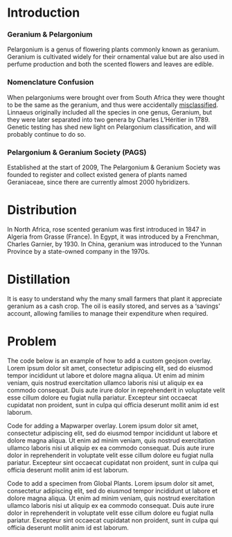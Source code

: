 <param ve-config
       title="TEST OF TEST"
       banner="http://free.iiifhosting.com/iiif/b0b64fc70bef4f3776838a2c848b51d25ed4e69db1eff060a721ebf5ad9671d2/"
       layout="vtl"
       num-maps="5"
       num-specimens="1"
       num-images="x"
       num-primary-sources="x"
       author="Yao Jiang">



# Introduction
<param title="geranium" eid="Q157211">
<param title="pelargonium" eid="Q146118">

### Geranium & Pelargonium
Pelargonium is a genus of flowering plants commonly known as geranium. Geranium is cultivated widely for their ornamental value but are also used in perfume production and both the scented flowers and leaves are edible. 
 <param ve-image
title="Geranium Herbarium" url="http://www.kew.org/herbcatimg/154891.jpg"
       fit="cover"
       attribution="Kew Garden Collection">

### Nomenclature Confusion
 When pelargoniums were brought over from South Africa they were thought to be the same as the geranium, and thus were accidentally [misclassified](https://books.google.com/books?id=-bR8GxQ6BU0C&pg=PA52&lpg=PA52&dq=geranium+pelargonium+Charles+L%E2%80%99H%C3%A9ritier&source=bl&ots=4gO4oHrkaS&sig=ACfU3U2rlnJ01PtXbFbDl-OWUjBraEc_Rg&hl=zh-CN&sa=X&ved=2ahUKEwiVre_Py8nqAhUFCM0KHeQ0ANwQ6AEwAnoECAoQAQ#v=onepage&q&f=false). Linnaeus originally included all the species in one genus, Geranium, but they were later separated into two genera by Charles L’Héritier in 1789. Genetic testing has shed new light on Pelargonium classification, and will probably continue to do so.
<param title="Cape of Good Hope" eid="Q4092" fill="#000000" marker-symbol="landmark">
<param ve-map center="Q258" zoom="4" basemap="Esri_WorldPhysical">

### Pelargonium & Geranium Society (PAGS)
Established at the start of 2009, The Pelargonium & Geranium Society was founded to register and collect existed genera of plants named Geraniaceae, since there are currently almost 2000 hybridizers.
<param ve-storiiies id="9a1e7">

# Distribution 
<param title="pelargonium" eid="Q146118">

In North Africa, rose scented geranium was first introduced in 1847 in Algeria from Grasse (France). In Egypt, it was introduced by a Frenchman, Charles Garnier, by 1930. In China, geranium was introduced to the Yunnan Province by a state-owned company in the 1970s. 
<param ve-map prefer-geojson center="Q837" zoom="2" basemap="Esri_WorldPhysical">
<param title="Algeria" eid="Q262">
<param title="Grasse" eid="Q173705">
<param title="Egypt" eid="Q79">
<param title="Yunnan" eid="Q43194">

# Distillation
It is easy to understand why the many small farmers that plant it appreciate geranium as a cash crop. The oil is easily stored, and serves as a ‘savings’ account, allowing families to manage their expenditure when required.
<param ve-video id="gDojS7PWWPY" title="Hanami">

# Problem 
The code below is an example of how to add a custom geojson overlay. Lorem ipsum dolor sit amet, consectetur adipiscing elit, sed do eiusmod tempor incididunt ut labore et dolore magna aliqua. Ut enim ad minim veniam, quis nostrud exercitation ullamco laboris nisi ut aliquip ex ea commodo consequat. Duis aute irure dolor in reprehenderit in voluptate velit esse cillum dolore eu fugiat nulla pariatur. Excepteur sint occaecat cupidatat non proident, sunt in culpa qui officia deserunt mollit anim id est laborum.
<param ve-map center="Q837" zoom="3">
<param ve-map-layer geojson url="geojson/great-lakes-fruit-belt.json" title="Great Lakes Fruit Belt" fill="#FF0000" marker-symbol="landmark" active>


Code for adding a Mapwarper overlay. Lorem ipsum dolor sit amet, consectetur adipiscing elit, sed do eiusmod tempor incididunt ut labore et dolore magna aliqua. Ut enim ad minim veniam, quis nostrud exercitation ullamco laboris nisi ut aliquip ex ea commodo consequat. Duis aute irure dolor in reprehenderit in voluptate velit esse cillum dolore eu fugiat nulla pariatur. Excepteur sint occaecat cupidatat non proident, sunt in culpa qui officia deserunt mollit anim id est laborum.
<param ve-map center="38.88,-77.03" zoom="14">
<param ve-map-layer mapwarper title="Cherry festival map" mapwarper-id="37798" active>

Code to add a specimen from Global Plants. Lorem ipsum dolor sit amet, consectetur adipiscing elit, sed do eiusmod tempor incididunt ut labore et dolore magna aliqua. Ut enim ad minim veniam, quis nostrud exercitation ullamco laboris nisi ut aliquip ex ea commodo consequat. Duis aute irure dolor in reprehenderit in voluptate velit esse cillum dolore eu fugiat nulla pariatur. Excepteur sint occaecat cupidatat non proident, sunt in culpa qui officia deserunt mollit anim id est laborum.
<param ve-plant-specimen eid="Q12844029" max="1" reverse="true">
